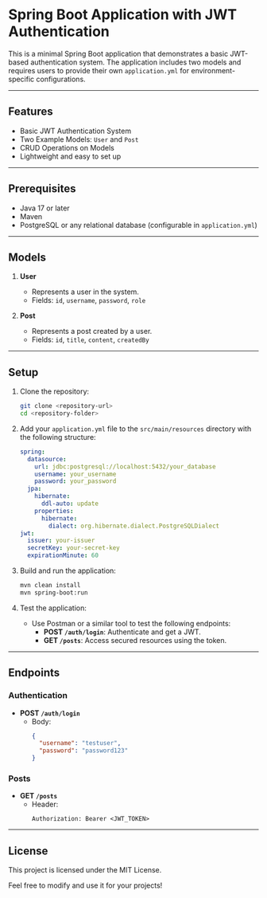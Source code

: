 
# Spring Boot Application with JWT Authentication

This is a minimal Spring Boot application that demonstrates a basic JWT-based authentication system. The application includes two models and requires users to provide their own `application.yml` for environment-specific configurations.

---

## Features
- Basic JWT Authentication System
- Two Example Models: `User` and `Post`
- CRUD Operations on Models
- Lightweight and easy to set up

---

## Prerequisites
- Java 17 or later
- Maven
- PostgreSQL or any relational database (configurable in `application.yml`)

---

## Models

1. **User**
   - Represents a user in the system.
   - Fields: `id`, `username`, `password`, `role`

2. **Post**
   - Represents a post created by a user.
   - Fields: `id`, `title`, `content`, `createdBy`

---

## Setup

1. Clone the repository:
   ```bash
   git clone <repository-url>
   cd <repository-folder>
   ```

2. Add your `application.yml` file to the `src/main/resources` directory with the following structure:
   ```yaml
   spring:
     datasource:
       url: jdbc:postgresql://localhost:5432/your_database
       username: your_username
       password: your_password
     jpa:
       hibernate:
         ddl-auto: update
       properties:
         hibernate:
           dialect: org.hibernate.dialect.PostgreSQLDialect
   jwt:
     issuer: your-issuer
     secretKey: your-secret-key
     expirationMinute: 60
   ```

3. Build and run the application:
   ```bash
   mvn clean install
   mvn spring-boot:run
   ```

4. Test the application:
   - Use Postman or a similar tool to test the following endpoints:
     - **POST `/auth/login`**: Authenticate and get a JWT.
     - **GET `/posts`**: Access secured resources using the token.

---

## Endpoints

### Authentication
- **POST `/auth/login`**
  - Body:
    ```json
    {
      "username": "testuser",
      "password": "password123"
    }
    ```

### Posts
- **GET `/posts`**
  - Header:
    ```
    Authorization: Bearer <JWT_TOKEN>
    ```

---

## License
This project is licensed under the MIT License.

Feel free to modify and use it for your projects!
